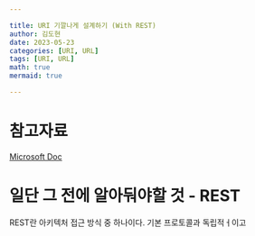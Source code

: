 ```yaml
---

title: URI 기깔나게 설계하기 (With REST)
author: 김도현
date: 2023-05-23
categories: [URI, URL]
tags: [URI, URL]
math: true
mermaid: true

---
```


# 참고자료

[Microsoft Doc](https://learn.microsoft.com/en-us/azure/architecture/best-practices/api-design#organize-the-api-design-around-resources)

# 일단 그 전에 알아둬야할 것 - REST

REST란 아키텍처 접근 방식 중 하나이다. 기본 프로토콜과 독립적ㅓ이고
